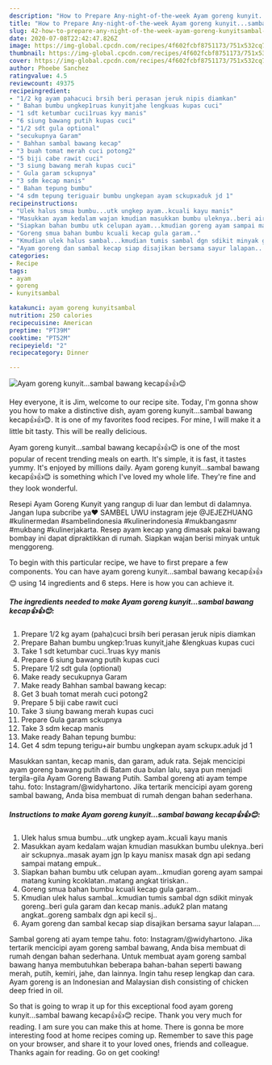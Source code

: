```yaml
---
description: "How to Prepare Any-night-of-the-week Ayam goreng kunyit...sambal bawang kecap👍👍😊"
title: "How to Prepare Any-night-of-the-week Ayam goreng kunyit...sambal bawang kecap👍👍😊"
slug: 42-how-to-prepare-any-night-of-the-week-ayam-goreng-kunyitsambal-bawang-kecap
date: 2020-07-08T22:42:47.826Z
image: https://img-global.cpcdn.com/recipes/4f602fcbf8751173/751x532cq70/ayam-goreng-kunyitsambal-bawang-kecap👍👍😊-foto-resep-utama.jpg
thumbnail: https://img-global.cpcdn.com/recipes/4f602fcbf8751173/751x532cq70/ayam-goreng-kunyitsambal-bawang-kecap👍👍😊-foto-resep-utama.jpg
cover: https://img-global.cpcdn.com/recipes/4f602fcbf8751173/751x532cq70/ayam-goreng-kunyitsambal-bawang-kecap👍👍😊-foto-resep-utama.jpg
author: Phoebe Sanchez
ratingvalue: 4.5
reviewcount: 49375
recipeingredient:
- "1/2 kg ayam pahacuci brsih beri perasan jeruk nipis diamkan"
- " Bahan bumbu ungkep1ruas kunyitjahe lengkuas kupas cuci"
- "1 sdt ketumbar cuci1ruas kyy manis"
- "6 siung bawang putih kupas cuci"
- "1/2 sdt gula optional"
- "secukupnya Garam"
- " Bahhan sambal bawang kecap"
- "3 buah tomat merah cuci potong2"
- "5 biji cabe rawit cuci"
- "3 siung bawang merah kupas cuci"
- " Gula garam sckupnya"
- "3 sdm kecap manis"
- " Bahan tepung bumbu"
- "4 sdm tepung teriguair bumbu ungkepan ayam sckupxaduk jd 1"
recipeinstructions:
- "Ulek halus smua bumbu...utk ungkep ayam..kcuali kayu manis"
- "Masukkan ayam kedalam wajan kmudian masukkan bumbu uleknya..beri air sckupnya..masak ayam jgn lp kayu manisx masak dgn api sedang sampai matang empuk.."
- "Siapkan bahan bumbu utk celupan ayam...kmudian goreng ayam sampai matang kuning kcoklatan..matang angkat tiriskan.."
- "Goreng smua bahan bumbu kcuali kecap gula garam.."
- "Kmudian ulek halus sambal...kmudian tumis sambal dgn sdikit minyak goreng..beri gula garam dan kecap manis..aduk2 plan matang angkat..goreng sambalx dgn api kecil sj.."
- "Ayam goreng dan sambal kecap siap disajikan bersama sayur lalapan...."
categories:
- Recipe
tags:
- ayam
- goreng
- kunyitsambal

katakunci: ayam goreng kunyitsambal 
nutrition: 250 calories
recipecuisine: American
preptime: "PT39M"
cooktime: "PT52M"
recipeyield: "2"
recipecategory: Dinner

---
```



![Ayam goreng kunyit...sambal bawang kecap👍👍😊](https://img-global.cpcdn.com/recipes/4f602fcbf8751173/751x532cq70/ayam-goreng-kunyitsambal-bawang-kecap👍👍😊-foto-resep-utama.jpg)

Hey everyone, it is Jim, welcome to our recipe site. Today, I'm gonna show you how to make a distinctive dish, ayam goreng kunyit...sambal bawang kecap👍👍😊. It is one of my favorites food recipes. For mine, I will make it a little bit tasty. This will be really delicious.

Ayam goreng kunyit...sambal bawang kecap👍👍😊 is one of the most popular of recent trending meals on earth. It's simple, it is fast, it tastes yummy. It's enjoyed by millions daily. Ayam goreng kunyit...sambal bawang kecap👍👍😊 is something which I've loved my whole life. They're fine and they look wonderful.

Resepi Ayam Goreng Kunyit yang rangup di luar dan lembut di dalamnya. Jangan lupa subcribe ya❤️ SAMBEL UWU instagram jeje @JEJEZHUANG #kulinermedan #sambelindonesia #kulinerindonesia #mukbangasmr #mukbang #kulinerjakarta. Resep ayam kecap yang dimasak pakai bawang bombay ini dapat dipraktikkan di rumah. Siapkan wajan berisi minyak untuk menggoreng.


To begin with this particular recipe, we have to first prepare a few components. You can have ayam goreng kunyit...sambal bawang kecap👍👍😊 using 14 ingredients and 6 steps. Here is how you can achieve it.

<!--inarticleads1-->

##### The ingredients needed to make Ayam goreng kunyit...sambal bawang kecap👍👍😊:

1. Prepare 1/2 kg ayam (paha)cuci brsih beri perasan jeruk nipis diamkan
1. Prepare  Bahan bumbu ungkep:1ruas kunyit,jahe &amp;lengkuas kupas cuci
1. Take 1 sdt ketumbar cuci..1ruas kyy manis
1. Prepare 6 siung bawang putih kupas cuci
1. Prepare 1/2 sdt gula (optional)
1. Make ready secukupnya Garam
1. Make ready  Bahhan sambal bawang kecap:
1. Get 3 buah tomat merah cuci potong2
1. Prepare 5 biji cabe rawit cuci
1. Take 3 siung bawang merah kupas cuci
1. Prepare  Gula garam sckupnya
1. Take 3 sdm kecap manis
1. Make ready  Bahan tepung bumbu:
1. Get 4 sdm tepung terigu+air bumbu ungkepan ayam sckupx.aduk jd 1


Masukkan santan, kecap manis, dan garam, aduk rata. Sejak mencicipi ayam goreng bawang putih di Batam dua bulan lalu, saya pun menjadi tergila-gila Ayam Goreng Bawang Putih. Sambal goreng ati ayam tempe tahu. foto: Instagram/@widyhartono. Jika tertarik mencicipi ayam goreng sambal bawang, Anda bisa membuat di rumah dengan bahan sederhana. 

<!--inarticleads2-->

##### Instructions to make Ayam goreng kunyit...sambal bawang kecap👍👍😊:

1. Ulek halus smua bumbu...utk ungkep ayam..kcuali kayu manis
1. Masukkan ayam kedalam wajan kmudian masukkan bumbu uleknya..beri air sckupnya..masak ayam jgn lp kayu manisx masak dgn api sedang sampai matang empuk..
1. Siapkan bahan bumbu utk celupan ayam...kmudian goreng ayam sampai matang kuning kcoklatan..matang angkat tiriskan..
1. Goreng smua bahan bumbu kcuali kecap gula garam..
1. Kmudian ulek halus sambal...kmudian tumis sambal dgn sdikit minyak goreng..beri gula garam dan kecap manis..aduk2 plan matang angkat..goreng sambalx dgn api kecil sj..
1. Ayam goreng dan sambal kecap siap disajikan bersama sayur lalapan....


Sambal goreng ati ayam tempe tahu. foto: Instagram/@widyhartono. Jika tertarik mencicipi ayam goreng sambal bawang, Anda bisa membuat di rumah dengan bahan sederhana. Untuk membuat ayam goreng sambal bawang hanya membutuhkan beberapa bahan-bahan seperti bawang merah, putih, kemiri, jahe, dan lainnya. Ingin tahu resep lengkap dan cara. Ayam goreng is an Indonesian and Malaysian dish consisting of chicken deep fried in oil. 

So that is going to wrap it up for this exceptional food ayam goreng kunyit...sambal bawang kecap👍👍😊 recipe. Thank you very much for reading. I am sure you can make this at home. There is gonna be more interesting food at home recipes coming up. Remember to save this page on your browser, and share it to your loved ones, friends and colleague. Thanks again for reading. Go on get cooking!
